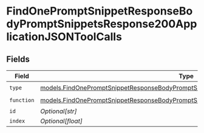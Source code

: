 # FindOnePromptSnippetResponseBodyPromptSnippetsResponse200ApplicationJSONToolCalls


## Fields

| Field                                                                                                                                                                                    | Type                                                                                                                                                                                     | Required                                                                                                                                                                                 | Description                                                                                                                                                                              |
| ---------------------------------------------------------------------------------------------------------------------------------------------------------------------------------------- | ---------------------------------------------------------------------------------------------------------------------------------------------------------------------------------------- | ---------------------------------------------------------------------------------------------------------------------------------------------------------------------------------------- | ---------------------------------------------------------------------------------------------------------------------------------------------------------------------------------------- |
| `type`                                                                                                                                                                                   | [models.FindOnePromptSnippetResponseBodyPromptSnippetsResponse200ApplicationJSON1Type](../models/findonepromptsnippetresponsebodypromptsnippetsresponse200applicationjson1type.md)       | :heavy_check_mark:                                                                                                                                                                       | N/A                                                                                                                                                                                      |
| `function`                                                                                                                                                                               | [models.FindOnePromptSnippetResponseBodyPromptSnippetsResponse200ApplicationJSONFunction](../models/findonepromptsnippetresponsebodypromptsnippetsresponse200applicationjsonfunction.md) | :heavy_check_mark:                                                                                                                                                                       | N/A                                                                                                                                                                                      |
| `id`                                                                                                                                                                                     | *Optional[str]*                                                                                                                                                                          | :heavy_minus_sign:                                                                                                                                                                       | N/A                                                                                                                                                                                      |
| `index`                                                                                                                                                                                  | *Optional[float]*                                                                                                                                                                        | :heavy_minus_sign:                                                                                                                                                                       | N/A                                                                                                                                                                                      |